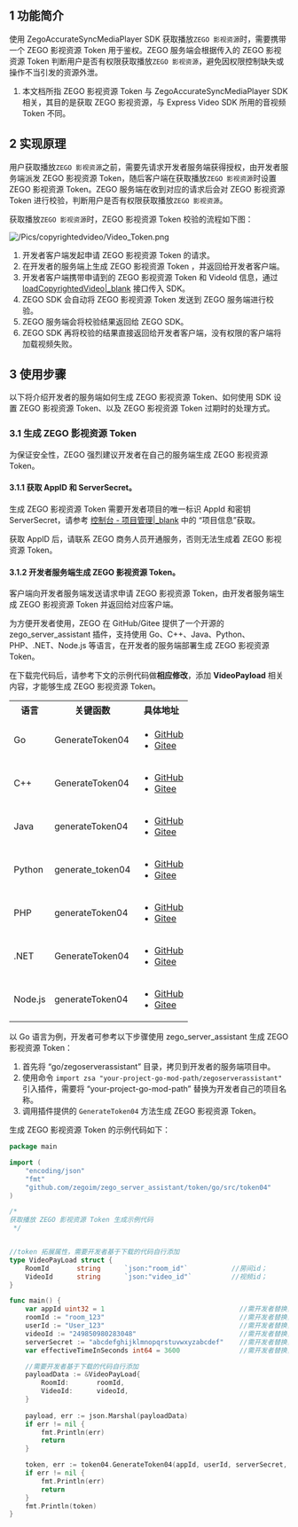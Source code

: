 ## 1 功能简介

使用 ZegoAccurateSyncMediaPlayer SDK 获取播放`ZEGO 影视资源`时，需要携带一个 ZEGO 影视资源 Token 用于鉴权。ZEGO 服务端会根据传入的 ZEGO 影视资源 Token 判断用户是否有权限获取播放`ZEGO 影视资源`，避免因权限控制缺失或操作不当引发的资源外泄。

<div class="mk-warning">

1. 本文档所指 ZEGO 影视资源 Token 与 ZegoAccurateSyncMediaPlayer SDK 相关，其目的是获取 ZEGO 影视资源，与 Express Video SDK 所用的音视频 Token 不同。
</div>

## 2 实现原理

用户获取播放`ZEGO 影视资源`之前，需要先请求开发者服务端获得授权，由开发者服务端派发 ZEGO 影视资源 Token，随后客户端在获取播放`ZEGO 影视资源`时设置 ZEGO 影视资源 Token。ZEGO 服务端在收到对应的请求后会对 ZEGO 影视资源 Token 进行校验，判断用户是否有权限获取播放`ZEGO 影视资源`。

获取播放`ZEGO 影视资源`时，ZEGO 影视资源 Token 校验的流程如下图：

![/Pics/copyrightedvideo/Video_Token.png](http://doc.oa.zego.im/Pics/copyrightedvideo/Video_Token.png)

1. 开发者客户端发起申请 ZEGO 影视资源 Token 的请求。
2. 在开发者的服务端上生成 ZEGO 影视资源 Token ，并返回给开发者客户端。
3. 开发者客户端携带申请到的 ZEGO 影视资源 Token 和 VideoId 信息，通过 [loadCopyrightedVideo\|_blank](/article/api?doc=Watch_together_API~java_android~class~ZegoCopyrightedVideoPlayer#load-copyrighted-video) 接口传入 SDK。
4. ZEGO SDK 会自动将 ZEGO 影视资源 Token 发送到 ZEGO 服务端进行校验。
5. ZEGO 服务端会将校验结果返回给 ZEGO SDK。
6. ZEGO SDK 再将校验的结果直接返回给开发者客户端，没有权限的客户端将加载视频失败。

## 3 使用步骤

以下将介绍开发者的服务端如何生成 ZEGO 影视资源 Token、如何使用 SDK 设置 ZEGO 影视资源 Token、以及 ZEGO 影视资源 Token 过期时的处理方式。

### 3.1 生成 ZEGO 影视资源 Token

<div class="mk-warning">

为保证安全性，ZEGO 强烈建议开发者在自己的服务端生成 ZEGO 影视资源 Token。 
</div>

#### 3.1.1 获取 AppID 和 ServerSecret。

生成 ZEGO 影视资源 Token 需要开发者项目的唯一标识 AppId 和密钥 ServerSecret，请参考 [控制台 - 项目管理\|_blank](#12107) 中的 “项目信息”获取。

<div class="mk-warning">

获取 AppID 后，请联系 ZEGO 商务人员开通服务，否则无法生成着 ZEGO 影视资源 Token。

</div>

#### 3.1.2 开发者服务端生成 ZEGO 影视资源 Token。

<div class="mk-hint">

客户端向开发者服务端发送请求申请 ZEGO 影视资源 Token，由开发者服务端生成 ZEGO 影视资源 Token 并返回给对应客户端。
</div>

为方便开发者使用，ZEGO 在 GitHub/Gitee 提供了一个开源的 zego_server_assistant 插件，支持使用 Go、C++、Java、Python、PHP、.NET、Node.js 等语言，在开发者的服务端部署生成 ZEGO 影视资源 Token。

<div class="mk-warning">

在下载完代码后，请参考下文的示例代码做**相应修改**，添加 **VideoPayload** 相关内容，才能够生成 ZEGO 影视资源 Token。
</div>

<table>
  <colgroup>
    <col>
    <col>
    <col>
  </colgroup>
  <tbody><tr>
    <th>语言</th>
    <th>关键函数</th>
    <th>具体地址</th>
  </tr>
  <tr>
    <td>Go</td>
    <td>GenerateToken04</td>
    <td><ul><li><a target="_blank" href="https://github.com/zegoim/zego_server_assistant/blob/release/github/token/go/src/token04">GitHub</a></li><li><a target="_blank" href="https://gitee.com/zegodev_admin/zego_server_assistant/blob/release/github/token/go/src/token04">Gitee</a></li></ul></td>
  </tr>
  <tr>
    <td>C++</td>
    <td>GenerateToken04</td>
    <td><ul><li><a target="_blank" href="https://github.com/zegoim/zego_server_assistant/blob/release/github/token/c%2B%2B/token04">GitHub</a></li><li><a target="_blank" href="https://gitee.com/zegodev_admin/zego_server_assistant/tree/release/github/token/c++/token04">Gitee</a></li></ul></td>
  </tr>
  <tr>
    <td>Java</td>
    <td>generateToken04</td>
    <td><ul><li><a target="_blank" href="https://github.com/zegoim/zego_server_assistant/tree/release/github/token/java/token04">GitHub</a></li><li><a target="_blank" href="https://gitee.com/zegodev_admin/zego_server_assistant/tree/release/github/token/java/token04">Gitee</a></li></ul></td>
  </tr>
  <tr>
    <td>Python</td>
    <td>generate_token04</td>
    <td><ul><li><a target="_blank" href="https://github.com/zegoim/zego_server_assistant/tree/release/github/token/python/token04">GitHub</a></li><li><a target="_blank" href="https://gitee.com/zegodev_admin/zego_server_assistant/tree/release/github/token/python/token04">Gitee</a></li></ul></td>
  </tr>
  <tr>
    <td>PHP</td>
    <td>generateToken04</td>
    <td><ul><li><a target="_blank" href="https://github.com/zegoim/zego_server_assistant/tree/release/github/token/php/token04">GitHub</a></li><li><a target="_blank" href="https://gitee.com/zegodev_admin/zego_server_assistant/tree/release/github/token/php/token04">Gitee</a></li></ul></td>
  </tr>
  <tr>
    <td>.NET</td>
    <td>GenerateToken04</td>
    <td><ul><li><a target="_blank" href="https://github.com/zegoim/zego_server_assistant/tree/release/github/token/.net/token04">GitHub</a></li><li><a target="_blank" href="https://gitee.com/zegodev_admin/zego_server_assistant/tree/release/github/token/.net/token04">Gitee</a></li></ul></td>
  </tr>
  <tr>
    <td>Node.js</td>
    <td>generateToken04</td>
    <td><ul><li><a target="_blank" href="https://github.com/zegoim/zego_server_assistant/tree/release/github/token/nodejs/token04">GitHub</a></li><li><a target="_blank" href="https://gitee.com/zegodev_admin/zego_server_assistant/tree/release/github/token/nodejs/token04">Gitee</a></li></ul></td>
  </tr>
</tbody></table>


以 Go 语言为例，开发者可参考以下步骤使用 zego_server_assistant 生成 ZEGO 影视资源 Token：


1. 首先将 “go/zegoserverassistant” 目录，拷贝到开发者的服务端项目中。
2. 使用命令 `import zsa "your-project-go-mod-path/zegoserverassistant"` 引入插件，需要将 “your-project-go-mod-path” 替换为开发者自己的项目名称。
3. 调用插件提供的 `GenerateToken04` 方法生成 ZEGO 影视资源 Token。

生成 ZEGO 影视资源 Token 的示例代码如下：

```go
package main

import (
    "encoding/json"
    "fmt"
    "github.com/zegoim/zego_server_assistant/token/go/src/token04"
)

/*
获取播放 ZEGO 影视资源 Token 生成示例代码
 */


//token 拓展属性，需要开发者基于下载的代码自行添加
type VideoPayLoad struct {
    RoomId       string      `json:"room_id"`           //房间id；
    VideoId      string      `json:"video_id"`          //视频id；
}

func main() {
    var appId uint32 = 1                                  //需开发者替换，Zego派发的应用id, 可从Zego控制台获取，开发者的唯一标识
    roomId := "room_123"                                  //需开发者替换，房间id
    userId := "User_123"                                  //需开发者替换，用户id
    videoId := "249850980283048"                          //需开发者替换，视频id
    serverSecret := "abcdefghijklmnopqrstuvwxyzabcdef"    //需开发者替换，每个应用都有一个密钥，可从Zego控制台获取，开发者需妥善保管
    var effectiveTimeInSeconds int64 = 3600               //需开发者替换，token有效时长，单位秒

    //需要开发者基于下载的代码自行添加
    payloadData := &VideoPayLoad{
        RoomId:       roomId,
        VideoId:      videoId,
    }
    
    payload, err := json.Marshal(payloadData)
    if err != nil {
        fmt.Println(err)
        return
    }

    token, err := token04.GenerateToken04(appId, userId, serverSecret, effectiveTimeInSeconds, string(payload))
    if err != nil {
        fmt.Println(err)
        return
    }
    fmt.Println(token)
}
```
